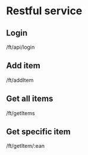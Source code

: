 # Restful service

## Login
/ft/api/login

## Add item
/ft/addItem

## Get all items
/ft/getItems

## Get specific item
/ft/getItem/:ean